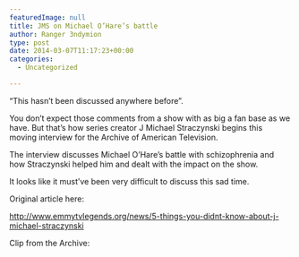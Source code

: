 ```yaml
---
featuredImage: null
title: JMS on Michael O’Hare’s battle
author: Ranger 3ndymion
type: post
date: 2014-03-07T11:17:23+00:00
categories:
  - Uncategorized

---
```

&#8220;This hasn&#8217;t been discussed anywhere before&#8221;.

You don&#8217;t expect those comments from a show with as big a fan base as we have. But that&#8217;s how series creator J Michael Straczynski begins this moving interview for the Archive of American Television.

The interview discusses Michael O&#8217;Hare&#8217;s battle with schizophrenia and how Straczynski helped him and dealt with the impact on the show.

It looks like it must&#8217;ve been very difficult to discuss this sad time.

Original article here:

<http://www.emmytvlegends.org/news/5-things-you-didnt-know-about-j-michael-straczynski>

Clip from the Archive:
